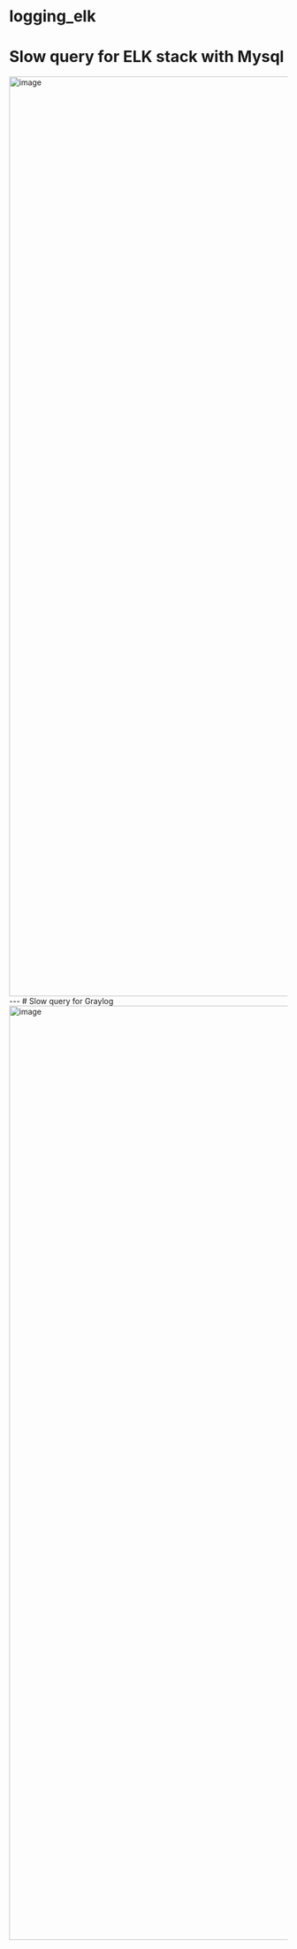 # logging_elk
# Slow query for ELK stack with Mysql
<img width="1662" alt="image" src="https://github.com/danylboiko95/logging_elk/assets/44903844/48d18323-a5b2-4a30-ae7e-5a3fe32fe84a">
---
# Slow query for Graylog
<img width="1688" alt="image" src="https://github.com/danylboiko95/logging_elk/assets/44903844/904be4a2-0de1-47a2-adae-e0dd4ef513cc">
